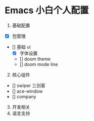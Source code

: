 # Emacs 小白个人配置

1. 基础配置
- [x] 包管理
- [] 基础 ui
  - [x] 字体设置
  - [] doom theme
  - [] doom mode line
2. 核心组件
  - [] swiper 三剑客
  - [] ace-window
  - [] company
3. 开发相关
4. 语言支持